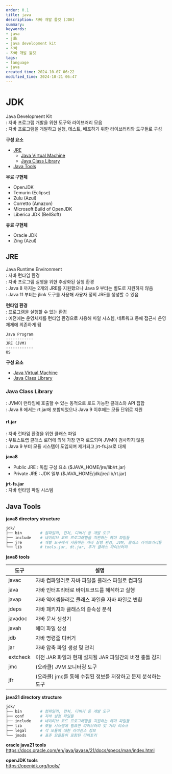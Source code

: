 ```yaml
---
order: 0.1
title: java
description: 자바 개발 툴킷 (JDK)
summary:
keywords:
- java
- jdk
- java development kit
- 자바
- 자바 개발 툴킷
tags:
- language
- java
created_time: 2024-10-07 06:22
modified_time: 2024-10-21 06:47
---
```


# JDK
Java Development Kit   
: 자바 프로그램 개발을 위한 도구와 라이브러리 모음  
: 자바 프로그램을 개발하고 실행, 테스트, 배포하기 위한 라이브러리와 도구들로 구성  

**구성 요소**
- [JRE](#jre)
  - [Java Virtual Machine](./jvm.md)
  - [Java Class Library](#java-class-library)
- [Java Tools](#java-tools) 


**무료 구현체**
- OpenJDK
- Temurin (Eclipse)
- Zulu (Azul)
- Corretto (Amazon)
- Microsoft Build of OpenJDK
- Liberica JDK (BellSoft)

**유료 구현체**
- Oracle JDK
- Zing (Azul)



## JRE
Java Runtime Environment  
: 자바 런타임 환경  
: 자바 프로그램 실행을 위한 추상화된 실행 환경  
: Java 8 까지는 2개의 JRE를 지원했으나 Java 9 부터는 별도로 지원하지 않음  
: Java 11 부터는 jlink 도구를 사용해 사용자 정의 JRE를 생성할 수 있음  


**런타임 환경**  
: 프로그램을 실행할 수 있는 환경  
: 예전에는 운영체제를 런타임 환경으로 사용해 파일 시스템, 네트워크 등에 접근시 운영 체제에 의존하게 됨  


```
Java Program
------------
JRE (JVM)
------------
OS
```


**구성 요소**  
- [Java Virtual Machine](./jvm.md)
- [Java Class Library](#java-class-library)



### Java Class Library
: JVM이 런타임에 호출할 수 있는 동적으로 로드 가능한 클래스와 API 집합  
: Java 8 에서는 rt.jar에 포함되었으나 Java 9 이후에는 모듈 단위로 지원  


#### rt.jar 
: 자바 런타임 환경을 위한 클래스 파일  
: 부트스트랩 클래스 로더에 의해 가장 먼저 로드되며 JVM이 검사하지 않음  
: Java 9 부터 모듈 시스템이 도입되며 제거되고 jrt-fs.jar로 대체  

**java8**
- Public JRE : 독립 구성 요소 ($JAVA_HOME/jre/lib/rt.jar)
- Private JRE : JDK 일부 ($JAVA_HOME/jdk/jre/lib/rt.jar)

**jrt-fs.jar**  
: 자바 런타임 파일 시스템  



## Java Tools

**java8 directory structure**  
```bash
jdk/
├── bin        # 컴파일러, 런처, 디버거 등 개발 도구
├── include    # 네이티브 코드 프로그래밍을 지원하는 헤더 파일들
├── jre        # 개발 도구에서 사용하는 자바 실행 환경, JVM, 클래스 라이브러리들
└── lib        # tools.jar, dt.jar, 추가 클래스 라이브러리  
```


**java8 tools**

도구 | 설명
---|---
javac    | 자바 컴파일러로 자바 파일을 클래스 파일로 컴파일
java     | 자바 인터프리터로 바이트코드를 해석하고 실행
javap    | 자바 역어셈블러로 클래스 파일을 자바 파일로 변환
jdeps    | 자바 패키지와 클래스의 종속성 분석  
javadoc  | 자바 문서 생성기
javah    | 헤더 파일 생성
jdb      | 자바 명령줄 디버거
jar      | 자바 압축 파일 생성 및 관리
extcheck | 이전 JAR 파일과 현재 설치될 JAR 파일간의 버전 충돌 감지  
jmc      | (오라클) JVM 모니터링 도구
jfr      | (오라클) jmc를 통해 수집된 정보를 저장하고 문제 분석하는 도구


**java21 directory structure**  
```bash
jdk/
├── bin        # 컴파일러, 런처, 디버거 등 개발 도구
├── conf       # 자바 설정 파일들
├── include    # 네이티브 코드 프로그래밍을 지원하는 헤더 파일들
├── lib        # 모듈 시스템에 필요한 라이브러리 및 기타 리소스
├── legal      # 각 모듈에 대한 라이선스 정보
└── jmods      # 표준 모듈들이 포함된 디렉토리
```


**oracle java21 tools**  
https://docs.oracle.com/en/java/javase/21/docs/specs/man/index.html


**openJDK tools**  
https://openjdk.org/tools/ 
